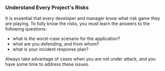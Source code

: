 ### Understand Every Project's Risks

It is essential that every developer and manager know what risk game they are playing. To fully know the risks, you must learn the answers to the following questions:

  * what is the worst-case scenario for the application?
  * what are you defending, and from whom?
  * what is your incident response plan?
  
Always take advantage of cases when you are not under attack, and you have some time to address these issues.
